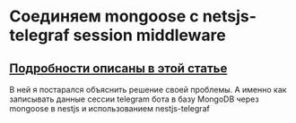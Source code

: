 # Соединяем mongoose с netsjs-telegraf session middleware

## [Подробности описаны в этой статье](https://blog.hadlog.ru/nestjs-telegraf-saving-session-in-mongoose/)

В ней я постарался объяснить решение своей проблемы. А именно как записывать данные сессии telegram бота в базу MongoDB через mongoose в nestjs и использованием nestjs-telegraf
